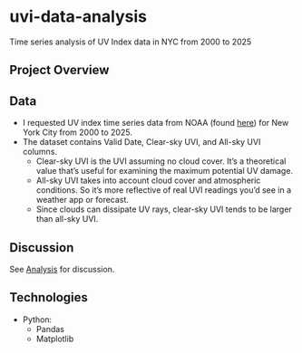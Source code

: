 # uvi-data-analysis
Time series analysis of UV Index data in NYC from 2000 to 2025

## Project Overview

## Data
- I requested UV index time series data from NOAA (found [here](https://www.cpc.ncep.noaa.gov/products/stratosphere/uv_index/uv_annual.shtml)) for New York City from 2000 to 2025.
- The dataset contains Valid Date, Clear-sky UVI, and All-sky UVI columns. 
  - Clear-sky UVI is the UVI assuming no cloud cover. It’s a theoretical value that’s useful for examining the maximum potential UV damage. 
  - All-sky UVI takes into account cloud cover and atmospheric conditions. So it’s more reflective of real UVI readings you’d see in a weather app or forecast.
  - Since clouds can dissipate UV rays, clear-sky UVI tends to be larger than all-sky UVI.
 
## Discussion
See [Analysis](https://docs.google.com/document/d/1J_YixFedP1f0STpI05tjxHHzvOOlKxIdXTCIJais4fQ/edit?usp=sharing) for discussion.

## Technologies 
- Python:
  - Pandas
  - Matplotlib
